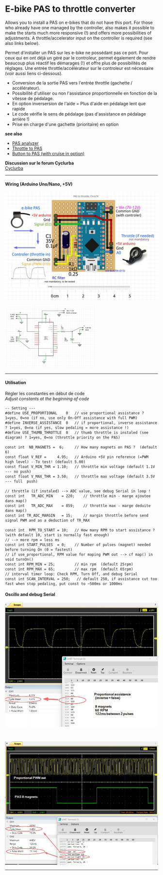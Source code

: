 # E-bike PAS to throttle converter

Allows you to install a PAS on e-bikes that do not have this port. For those who already have one managed by the controller, also makes it possible to make the starts much more responsive (!) and offers more possibilities of adjustments. A throttle/accelerator input on the controller is required (see also links below).

Permet d'installer un PAS sur les e-bike ne possédant pas ce port. Pour ceux qui en ont déjà un géré par le controleur, permet également de rendre beaucoup plus réactif les démarages (!) et offre plus de possibilités de réglages.
Une entrée throttle/accélérateur sur le controleur est nécessaire (voir aussi liens ci-dessous).

- Conversion de la sortie PAS vers l'entrée throttle (gachette / accélérateur).  
- Possibilité d'utiliser ou non l'assistance proportionnelle en fonction de la vitesse de pédalage.  
- En option inversersion de l'aide  = Plus d'aide en pédalage lent que rapide  
- Le code vérifie le sens de pédalage (pas d'assistance en pédalage arrière !)
- Prise en charge d'une gachette (prioritaire) en option


**see also**  
- [PAS analyzer](https://github.com/Chris741233/PAS_analyzer)
- [Throttle to PAS](https://github.com/Chris741233/throttle-to-PAS)
- [Button to PAS (with cruise in option)](https://github.com/Chris741233/button-to-PAS)


**Discussion sur le forum Cyclurba**  
[Cyclurba](https://cyclurba.fr/forum/forum_discussion.php?from=41&messageID=742211#)

---

 #### Wiring (Arduino Uno/Nano, +5V)

<p align="left">
  <img src="./PAS_to_throttle/img/diagram_PAS_to_throttle.jpg" width="700" title="Arduino pinouts">
</p>

<p align="left">
  <img src="./PAS_to_throttle/img/diagram_PAS_to_throttle_2.jpg" width="300" title="Arduino pinouts">
</p>

---

#### Utilisation
Régler les constantes en début de code \
*Adjust constants at the beginning of code*

```
-- Setting ---
#define USE_PROPORTIONAL    0   // use proportional assistance ? 1=yes, 0=no (if no, use only On-Off assistance with full PWM)
#define INVERSE_ASSISTANCE  0   // if proportional, inverse assistance ? 1=yes, 0=no (if yes, slow pedaling = more assistance !)
#define USE_THUMB_THROTTLE  0   // thumb throttle is instaled (see diagram) ? 1=yes, 0=no (throttle priority on the PAS)

const int  NB_MAGNETS =  6;     // How many magnets on PAS ?  (default 6)
const float V_REF =     4.95;   // Arduino +5V pin reference (=PWM high level) - To test! (default 5.00)
const float V_MIN_THR = 1.10;   // throttle min voltage (default 1.1V --- no push)
const float V_MAX_THR = 3.50;   // throttle max voltage (default 3.5V --- full  push)

// throttle (if instaled) --> ADC value, see debug Serial in loop !
const int   TR_ADC_MIN    = 220;    // throttle min - marge ajoutee dans map()
const int   TR_ADC_MAX    = 859;    // throttle max - marge deduite dans map()
const int TR_ADC_MARGIN   = 15;     // margin throttle before send signal PWM and as a deduction of TR_MAX

const int  RPM_TO_START = 10;   // How many RPM to start assistance ? (with default 10, start is normally fast enough)
// --> more rpm = less ms
const int START_PULSES  = 0;    // Number of pulses (magnet) needed before turning On (0 = fastest)
// if use_proportional, RPM value for maping PWM out --> cf map() in void turnOn()
const int RPM_MIN = 25;         // min rpm  (default 25rpm)
const int RPM_MAX = 65;         // max rpm  (default 65rpm)
// interval timer loop: Check RPM, Turn Off, and debug Serial
const int SCAN_INTERVAL = 250;   // default 250, if assistance cut too fast when stop pedaling, put const to ~500ms or 1000ms

```

#### Oscillo and debug Serial
<p align="left">
  <img src="./PAS_to_throttle/img/oscillo_60_rpm.jpg" width="700" title="Oscillo">
</p>

<br>

<p align="left">
  <img src="./PAS_to_throttle/img/oscillo_60_rpm_2.jpg" width="700" title="Oscillo">
</p>

---


